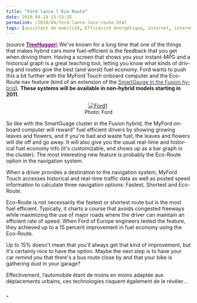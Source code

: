 ```yaml
---
title: "Ford lance l'Eco Route"
date: 2010-04-19 15:53:35
permalink: /2010/04/ford-lance-leco-route.html
tags: [assistant de mobilité, Efficacité énergétique, internet, internet des objets, partage de données, Véhicule]
---
```


<p><span lang="EN-GB">(source <strong><a href="http://www.treehugger.com/files/2010/04/myford-touch-eco-route-navigation-fuel-economy-save-gas-mpg.php"><font color="#800080">TreeHugger<span style="font-weight: normal">)</span></font></a></strong> We've known for a long time that one of the things that makes hybrid cars more fuel-efficient is the feedback that you get when driving them. Having a screen that shows you your instant-MPG and a historical graph is a great teaching tool, letting you know what kinds of driving and routes give the best (and worst) fuel economy. Ford wants to push this a bit further with the MyFord Touch onboard computer and the Eco-Route nav feature (kind of an extension of the </span><span><a href="http://www.treehugger.com/files/2008/10/new-ford-hybrid-instruments-fusion-milan-cars.php"><span class="Lienhypertexte15"><span lang="EN-GB"><font color="#384355">SmartGauge in the Fusion hybrid</font></span></span></a></span><span lang="EN-GB">). <strong>These systems will be available in non-hybrid models starting in 2011</strong>.</span></p> <p><span lang="EN-GB"> </span></p>  <!--more-->  <p style="text-align: center"><a name="more"></a><a href="https://gabrielplassat.github.io/transportsdufutur/wp-content/uploads/sites/6/old/6a0120a66d2ad4970b01347ff9c6c9970c-pi.jpg" rel="lightbox"><img alt="Ford1" border="0" class="asset asset-image at-xid-6a0120a66d2ad4970b01347ff9c6c9970c " src="/wp-content/uploads/sites/6/old/6a0120a66d2ad4970b01347ff9c6c9970c-500pi.jpg" title="Ford1" /></a> <br /> <span lang="EN-GB">Photo: Ford</span></p> <p><span lang="EN-GB">So like with the SmartGuage cluster in the Fusion hybrid, the MyFord onboard computer will reward" fuel efficient drivers by showing growing leaves and flowers, and if you're bad and waste fuel, the leaves and flowers will die off and go away. It will also give you the usual real-time and historical fuel economy info (it's customizable, and shows up as a bar graph in the cluster). </span><span lang=""EN-GB"">The most interesting new feature is probably the Eco-Route option in the navigation system. </span></p> <p class=""MsoNormal""><span lang=""EN-GB"">When a driver provides a destination to the navigation system, MyFord Touch accesses historical and real-time traffic data as well as posted speed information to calculate three navigation options: Fastest, Shortest and Eco-Route. </span></p> <p><span lang=""EN-GB"">Eco-Route is not necessarily the fastest or shortest route but is the most fuel efficient. Typically, it charts a course that avoids congested freeways while maximizing the use of major roads where the driver can maintain an efficient rate of speed. When Ford of Europe engineers tested the feature, they achieved up to a 15 percent improvement in fuel economy using the Eco-Route.</span></p> <p><span lang=""EN-GB"">Up to 15% doesn't mean that you'll always get that kind of improvement, but it's certainly nice to have the option. Maybe the next step is to have your car remind you that there's a bus route close by and that your bike is gathering dust in your garage?</span></p> <p><span>Effectivement, l’automobile étant de moins en moins adaptée aux déplacements urbains, ces technologies risquent également de le révéler…</span></p> <p><span><a href="https://gabrielplassat.github.io/transportsdufutur/wp-content/uploads/sites/6/old/6a0120a66d2ad4970b01347ff9c9e0970c-pi.jpg"" rel=""lightbox""><img alt=""Ford2"" border=""0"" class=""asset asset-image at-xid-6a0120a66d2ad4970b01347ff9c9e0970c "" src=""/wp-content/uploads/sites/6/old/6a0120a66d2ad4970b01347ff9c9e0970c-500pi.jpg"" title=""Ford2"" /></a> <br /> </span></p><span></span>"
